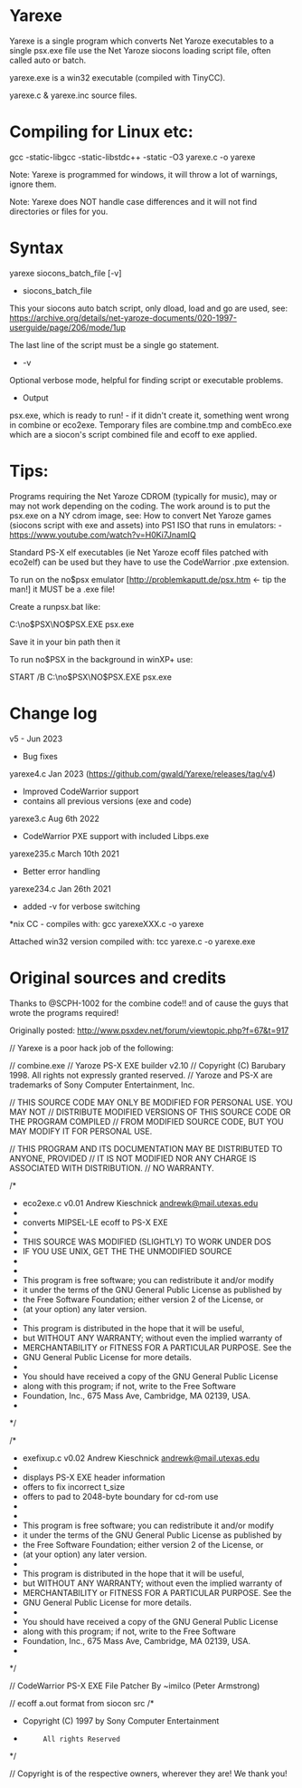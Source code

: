 
# Yarexe

Yarexe is a single program which converts Net Yaroze executables to a single psx.exe file use the Net Yaroze siocons loading script file, often called auto or batch.

yarexe.exe is a win32 executable (compiled with TinyCC).

yarexe.c & yarexe.inc source files.


# Compiling for Linux etc: 

gcc -static-libgcc -static-libstdc++ -static -O3 yarexe.c -o yarexe

Note: Yarexe is programmed for windows, it will throw a lot of warnings, ignore them.

Note: Yarexe does NOT handle case differences and it will not find directories or files for you.



# Syntax

yarexe siocons_batch_file [-v]

* siocons_batch_file

This your siocons auto batch script, only dload, load and go are used, see: https://archive.org/details/net-yaroze-documents/020-1997-userguide/page/206/mode/1up

The last line of the script must be a single go statement.

* -v

Optional verbose mode, helpful for finding script or executable problems.

* Output

psx.exe, which is ready to run! - if it didn't create it, something went wrong in combine or eco2exe.
Temporary files are combine.tmp and combEco.exe which are a siocon's script combined file and ecoff to exe applied.



# Tips:


Programs requiring the Net Yaroze CDROM (typically for music), may or may not work depending on the coding.
The work around is to put the psx.exe on a NY cdrom image, see: How to convert Net Yaroze games (siocons script with exe and assets) into PS1 ISO that runs in emulators: - https://www.youtube.com/watch?v=H0Ki7JnamIQ

Standard PS-X elf executables (ie Net Yaroze ecoff files patched with eco2elf) can be used but they have to use the CodeWarrior .pxe extension.

To run on the no$psx emulator [http://problemkaputt.de/psx.htm <- tip the man!] it MUST be a .exe file!

Create a runpsx.bat like:

C:\no$PSX\NO$PSX.EXE psx.exe

Save it in your bin path then it

To run no$PSX in the background in winXP+ use:

START /B C:\no$PSX\NO$PSX.EXE psx.exe


# Change log

v5 - Jun 2023 
- Bug fixes

yarexe4.c Jan 2023 (https://github.com/gwald/Yarexe/releases/tag/v4)
- Improved CodeWarrior support
- contains all previous versions (exe and code)

yarexe3.c Aug 6th 2022
- CodeWarrior PXE support with included Libps.exe


yarexe235.c March 10th 2021
- Better error handling

yarexe234.c  Jan 26th 2021 
- added -v for verbose switching

*nix CC - compiles with: 
gcc yarexeXXX.c -o yarexe

Attached win32 version compiled with:
tcc yarexe.c -o yarexe.exe


# Original sources and credits

Thanks to @SCPH-1002 for the combine code!! and of cause the guys that wrote the programs required! 

Originally posted: http://www.psxdev.net/forum/viewtopic.php?f=67&t=917


// Yarexe is a poor hack job of the following:


// combine.exe
// Yaroze PS-X EXE builder v2.10
// Copyright (C) Barubary 1998.  All rights not expressly granted reserved.
// Yaroze and PS-X are trademarks of Sony Computer Entertainment, Inc.

// THIS SOURCE CODE MAY ONLY BE MODIFIED FOR PERSONAL USE.  YOU MAY NOT
// DISTRIBUTE MODIFIED VERSIONS OF THIS SOURCE CODE OR THE PROGRAM COMPILED
// FROM MODIFIED SOURCE CODE, BUT YOU MAY MODIFY IT FOR PERSONAL USE.

// THIS PROGRAM AND ITS DOCUMENTATION MAY BE DISTRIBUTED TO ANYONE, PROVIDED
// IT IS NOT MODIFIED NOR ANY CHARGE IS ASSOCIATED WITH DISTRIBUTION.
// NO WARRANTY.

/*
 * eco2exe.c v0.01 Andrew Kieschnick <andrewk@mail.utexas.edu>
 *
 * converts MIPSEL-LE ecoff to PS-X EXE
 *
 * THIS SOURCE WAS MODIFIED (SLIGHTLY) TO WORK UNDER DOS
 * IF YOU USE UNIX, GET THE THE UNMODIFIED SOURCE
 *
 *
 * This program is free software; you can redistribute it and/or modify
 * it under the terms of the GNU General Public License as published by
 * the Free Software Foundation; either version 2 of the License, or
 * (at your option) any later version.
 *
 * This program is distributed in the hope that it will be useful,
 * but WITHOUT ANY WARRANTY; without even the implied warranty of
 * MERCHANTABILITY or FITNESS FOR A PARTICULAR PURPOSE.  See the
 * GNU General Public License for more details.
 *
 * You should have received a copy of the GNU General Public License
 * along with this program; if not, write to the Free Software
 * Foundation, Inc., 675 Mass Ave, Cambridge, MA 02139, USA.
 *
 */

/*
 * exefixup.c v0.02 Andrew Kieschnick <andrewk@mail.utexas.edu>
 *
 * displays PS-X EXE header information
 * offers to fix incorrect t_size
 * offers to pad to 2048-byte boundary for cd-rom use
 *
 *
 * This program is free software; you can redistribute it and/or modify
 * it under the terms of the GNU General Public License as published by
 * the Free Software Foundation; either version 2 of the License, or
 * (at your option) any later version.
 *
 * This program is distributed in the hope that it will be useful,
 * but WITHOUT ANY WARRANTY; without even the implied warranty of
 * MERCHANTABILITY or FITNESS FOR A PARTICULAR PURPOSE.  See the
 * GNU General Public License for more details.
 *
 * You should have received a copy of the GNU General Public License
 * along with this program; if not, write to the Free Software
 * Foundation, Inc., 675 Mass Ave, Cambridge, MA 02139, USA.
 *
 */

// CodeWarrior PS-X EXE File Patcher By ~imilco (Peter Armstrong)


// ecoff a.out format from siocon src
/*
 *	Copyright (C) 1997 by Sony Computer Entertainment
 *			All rights Reserved
 */

// Copyright is of the respective owners, wherever they are! We thank you!
